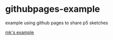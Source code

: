 # githubpages-example
example using github pages to share p5 sketches

[mk's example](https://mkskitka.github.io/githubpages-example/index.html)
